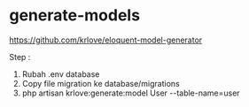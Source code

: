 # generate-models

https://github.com/krlove/eloquent-model-generator

Step : 
1. Rubah .env database
2. Copy file migration ke database/migrations
3. php artisan krlove:generate:model User --table-name=user
